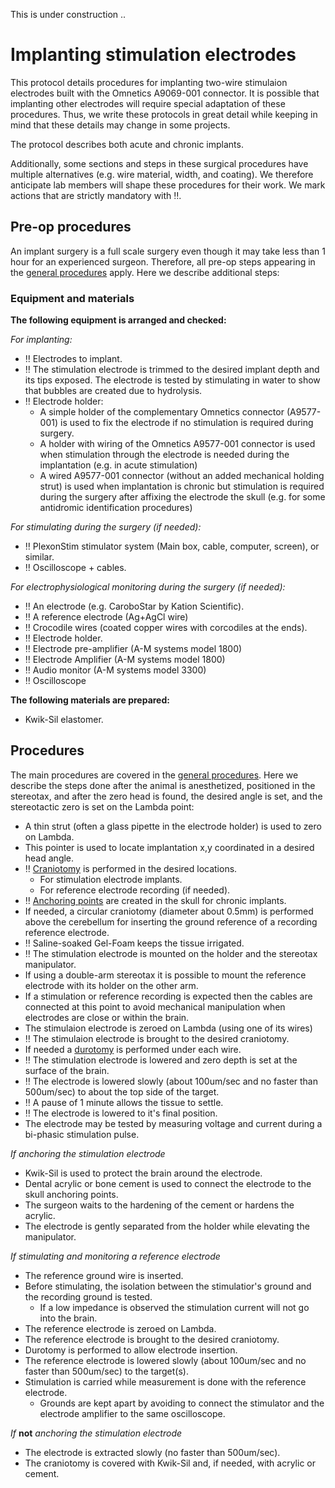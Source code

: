 This is under construction ..
# Implanting stimulation electrodes

This protocol details procedures for implanting two-wire stimulaion electrodes built with the Omnetics A9069-001 connector. It is possible that implanting other electrodes will require special adaptation of these procedures. Thus, we write these protocols in great detail while keeping in mind that these details may change in some projects. 

The protocol describes both acute and chronic implants. 

Additionally, some sections and steps in these surgical procedures have multiple alternatives (e.g. wire material, width, and coating). We therefore anticipate lab members will shape these procedures for their work. We mark actions that are strictly mandatory with :bangbang:.

## Pre-op procedures
An implant surgery is a full scale surgery even though it may take less than 1 hour for an experienced surgeon. Therefore, all pre-op steps appearing in the [general procedures](https://github.com/NeuralSyntaxLab/lab-handbook/blob/main/Surgical%20Procedures/general_surgical_procedures.md) apply.
Here we describe additional steps:

### Equipment and materials
**The following equipment is arranged and checked:**

*For implanting:*
* :bangbang: Electrodes to implant.
* :bangbang: The stimulation electrode is trimmed to the desired implant depth and its tips exposed. The electrode is tested by stimulating in water to show that bubbles are created due to hydrolysis.
* :bangbang: Electrode holder:
	- A simple holder of the complementary Omnetics connector (A9577-001) is used to fix the electrode if no stimulation is required during surgery.
	- A holder with wiring of the Omnetics A9577-001 connector is used when stimulation through the electrode is needed during the implantation (e.g. in acute stimulation)
	- A wired A9577-001 connector (without an added mechanical holding strut) is used when implantation is chronic but stimulation is required during the surgery after affixing the electrode the skull (e.g. for some antidromic identification procedures)

*For stimulating during the surgery (if needed):*
* :bangbang: PlexonStim stimulator system (Main box, cable, computer, screen), or similar.
* :bangbang: Oscilloscope + cables.

*For electrophysiological monitoring during the surgery (if needed):*
* :bangbang: An electrode (e.g. CaroboStar by Kation Scientific).
* :bangbang: A reference electrode (Ag+AgCl wire)
* :bangbang: Crocodile wires (coated copper wires with corcodiles at the ends).
* :bangbang: Electrode holder.
* :bangbang: Electrode pre-amplifier (A-M systems model 1800)
* :bangbang: Electrode Amplifier (A-M systems model 1800)
* :bangbang: Audio monitor (A-M systems model 3300)
* :bangbang: Oscilloscope

**The following materials are prepared:**
* Kwik-Sil elastomer.

## Procedures
The main procedures are covered in the [general procedures](https://github.com/NeuralSyntaxLab/lab-handbook/blob/main/Surgical%20Procedures/general_surgical_procedures.md). Here we describe the steps done after the animal is anesthetized, positioned in the stereotax, and after the zero head is found, the desired angle is set, and the stereotactic zero is set on the Lambda point:

* A thin strut (often a glass pipette in the electrode holder) is used to zero on Lambda.
* This pointer is used to locate implantation x,y coordinated in a desired head angle.
* :bangbang: [Craniotomy](https://github.com/NeuralSyntaxLab/lab-handbook/blob/main/Surgical%20Procedures/general_surgical_procedures.md#craniotomy) is performed in the desired locations.
	- For stimulation electrode implants.
	- For reference electrode recording (if needed).
* :bangbang: [Anchoring points](https://github.com/NeuralSyntaxLab/lab-handbook/blob/main/Surgical%20Procedures/general_surgical_procedures.md#creating-skull-anchors) are created in the skull for chronic implants.
* If needed, a circular craniotomy (diameter about 0.5mm) is performed above the cerebellum for inserting the ground reference of a recording reference electrode. 
* :bangbang: Saline-soaked Gel-Foam keeps the tissue irrigated.
* :bangbang: The stimulation electrode is mounted on the holder and the stereotax manipulator.
* If using a double-arm stereotax it is possible to mount the reference electrode with its holder on the other arm.
* If a stimulation or reference recording is expected then the cables are connected at this point to avoid mechanical manipulation when electrodes are close or within the brain.
* The stimulaion electrode is zeroed on Lambda (using one of its wires)
* :bangbang: The stimulaion electrode is brought to the desired craniotomy.
* If needed a [durotomy](https://github.com/NeuralSyntaxLab/lab-handbook/blob/main/Surgical%20Procedures/general_surgical_procedures.md#durotomy) is performed under each wire.
* :bangbang: The stimulation electrode is lowered and zero depth is set at the surface of the brain.
* :bangbang: The electrode is lowered slowly (about 100um/sec and no faster than 500um/sec) to about the top side of the target.
* :bangbang: A pause of 1 minute allows the tissue to settle.
* :bangbang: The electrode is lowered to it's final position.
* The electrode may be tested by measuring voltage and current during a bi-phasic stimulation pulse.

*If anchoring the stimulation electrode*
* Kwik-Sil is used to protect the brain around the electrode.
* Dental acrylic or bone cement is used to connect the electrode to the skull anchoring points.
* The surgeon waits to the hardening of the cement or hardens the acrylic.
* The electrode is gently separated from the holder while elevating the manipulator. 

*If stimulating and monitoring a reference electrode*
* The reference ground wire is inserted.
* Before stimulating, the isolation between the stimulatior's ground and the recording ground is tested.
	- If a low impedance is observed the stimulation current will not go into the brain.
* The reference electrode is zeroed on Lambda.
* The reference electrode is brought to the desired craniotomy.
* Durotomy is performed to allow electrode insertion.
* The reference electrode is lowered slowly (about 100um/sec and no faster than 500um/sec) to the target(s).
* Stimulation is carried while measurement is done with the reference electrode.
	- Grounds are kept apart by avoiding to connect the stimulator and the electrode amplifier to the same oscilloscope.

*If* **not** *anchoring the stimulation electrode*
* The electrode is extracted slowly (no faster than 500um/sec).
* The craniotomy is covered with Kwik-Sil and, if needed, with acrylic or cement.



